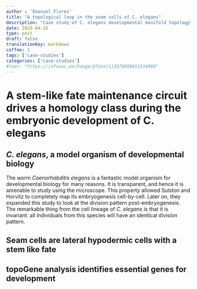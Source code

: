 ```yaml
---
author : 'Emanuel Flores'
title: "A topological loop in the seam cells of C. elegans"
description: "Case study of C. elegans developmental manifold topology"
date: 2025-04-16
type: post
draft: false
translationKey: markdown
coffee: 1
tags: ['case-studies']
categories: ['case-studies']
#toot: "https://infosec.exchange/@foxx/113979609651534969"
---
```


# A stem-like fate maintenance circuit drives a homology class during the embryonic development of C. elegans

<!--
<div class="l-page">
  <iframe src="/interactive_plots/test.html" frameborder='0' scrolling='no' height="500px" width="100%" style="border: 1px dashed grey;"></iframe>
</div>
-->

## *C. elegans*, a model organism of developmental biology

The worm *Caenorhabditis elegans* is a fantastic model organism for developmental biology for many reasons. 
It is transparent, and hence it is amenable to study using the microscope. This property allowed Sulston and Horvitz to 
completely map its embryogenesis cell-by-cell. Later on, they expanded this study to look at the division pattern post-embryogenesis. The remarkable thing from the cell lineage of *C. elegans* is that it is invariant: all individuals from this species will have an identical division pattern. 

<!--picture goes here-->

## Seam cells are lateral hypodermic cells with a stem like fate

## topoGene analysis identifies essential genes for development